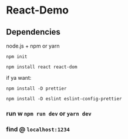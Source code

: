 # React-Demo

## Dependencies

node.js + npm or yarn


`npm init`

`npm install react react-dom`


if ya want: 

`npm install -D prettier`

`npm install -D eslint eslint-config-prettier`

### run w `npm run dev` or `yarn dev`

### find @ `localhost:1234`
